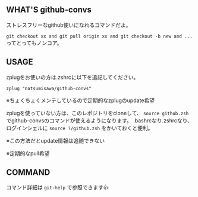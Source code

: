 ## WHAT'S github-convs
ストレスフリーなgithub使いになれるコマンドだよ。

`git checkout xx and git pull origin xx and git checkout -b new and ... `
ってとってもノンコア。

## USAGE
zplugをお使いの方は.zshrcに以下を追記してください。
```.zshrc
zplug "natsumisawa/github-convs"
```
※ちょくちょくメンテしているので定期的なzplugのupdate希望

zplugを使っていない方は、このレポジトリをcloneして、
`source github.zsh`
でgithub-convsのコマンドが使えるようになります。
.bashrcなり.zshrcなり、ログインシェルに `source ?/github.zsh` をかいておくと便利。

※この方法だとupdate情報は追随できない

※定期的なpull希望

## COMMAND
コマンド詳細は `git-help` で参照できます👍
